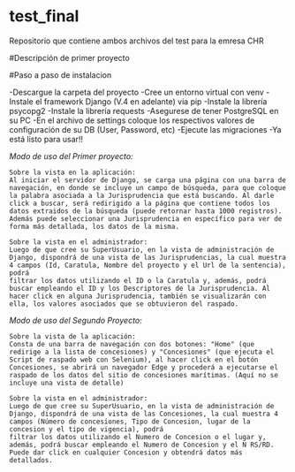 # test_final
Repositorio que contiene ambos archivos del test para la emresa CHR

#Descripción de primer proyecto

#Paso a paso de instalacion

-Descargue la carpeta del proyecto
-Cree un entorno virtual con venv
-Instale el framework Django (V.4 en adelante) via pip
-Instale la librería psycopg2
-Instale la librería requests
-Asegurese de tener PostgreSQL en su PC
-En el archivo de settings coloque los respectivos valores de configuración de su DB (User, Password, etc)
-Ejecute las migraciones
-Ya está listo para usar!!

*Modo de uso del Primer proyecto:*
    
    Sobre la vista en la aplicación:
    Al iniciar el servidor de Django, se carga una página con una barra de navegación, en donde se incluye un campo de búsqueda, para que coloque la palabra asociada a la Jurisprudencia que está buscando. Al darle click a buscar, será redirigido a la página que contiene todos los datos extraidos de la búsqueda (puede retornar hasta 1000 registros).
    Además puede seleccionar una Jurisprudencia en específico para ver de forma más detallada, los datos de la misma.

    Sobre la vista en el administrador:
    Luego de que cree su SuperUsuario, en la vista de administración de Django, dispondrá de una vista de las Jurisprudencias, la cual muestra 4 campos (Id, Caratula, Nombre del proyecto y el Url de la sentencia), podrá
    filtrar los datos utilizando el ID o la Caratula y, además, podrá buscar empleando el ID y los Descriptores de la Jurisprudencia. Al hacer click en alguna Jurisprudencia, también se visualizarán con ella, los valores asociados que se obtuvieron del raspado.



*Modo de uso del Segundo Proyecto:*

    Sobre la vista de la aplicación:
    Consta de una barra de navegación con dos botones: "Home" (que redirige a la lista de concesiones) y "Concesiones" (que ejecuta el Script de raspado web con Selenium), al hacer click en el botón Concesiones, se abrirá un navegador Edge y procederá a ejecutarse el raspado de los datos del sitio de concesiones marítimas. (Aquí no se incluye una vista de detalle)

    Sobre la vista en el administrador:
    Luego de que cree su SuperUsuario, en la vista de administración de Django, dispondrá de una vista de las Concesiones, la cual muestra 4 campos (Número de concesiones, Tipo de Concesion, lugar de la concesion y el tipo de vigencia), podrá
    filtrar los datos utilizando el Numero de Concesion o el lugar y, además, podrá buscar empleando el Numero de Concesion y el N RS/RD. Puede dar click en cualquier Concesion y obtendrá datos más detallados.
